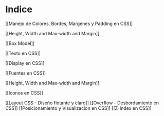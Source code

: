 # Indice

[[Manejo de Colores, Bordes, Margenes y Padding en CSS]]

[[Height, Width and Max-width and Margin]]

[[Box Model]]

[[Texto en CSS]]

[[Display en CSS]]

[[Fuentes en CSS]]

[[Height, Width and Max-width and Margin]]

[[Iconos en CSS]]

[[Layout CSS - Diseño flotante y claro]]
[[Overflow - Desbordamiento en CSS]]
[[Posicionamiento y Visualizacion en CSS]]
[[Z-Index en CSS]]
